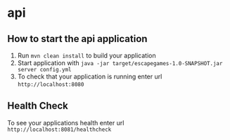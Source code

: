 # api

How to start the api application
---

1. Run `mvn clean install` to build your application
1. Start application with `java -jar target/escapegames-1.0-SNAPSHOT.jar server config.yml`
1. To check that your application is running enter url `http://localhost:8080`

Health Check
---

To see your applications health enter url `http://localhost:8081/healthcheck`
